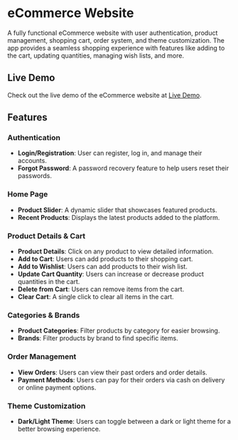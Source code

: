 # eCommerce Website

A fully functional eCommerce website with user authentication, product management, shopping cart, order system, and theme customization. The app provides a seamless shopping experience with features like adding to the cart, updating quantities, managing wish lists, and more.

## Live Demo

Check out the live demo of the eCommerce website at [Live Demo](https://freahcart4.vercel.app).

## Features

### Authentication
- **Login/Registration**: User can register, log in, and manage their accounts.
- **Forgot Password**: A password recovery feature to help users reset their passwords.

### Home Page
- **Product Slider**: A dynamic slider that showcases featured products.
- **Recent Products**: Displays the latest products added to the platform.

### Product Details & Cart
- **Product Details**: Click on any product to view detailed information.
- **Add to Cart**: Users can add products to their shopping cart.
- **Add to Wishlist**: Users can add products to their wish list.
- **Update Cart Quantity**: Users can increase or decrease product quantities in the cart.
- **Delete from Cart**: Users can remove items from the cart.
- **Clear Cart**: A single click to clear all items in the cart.

### Categories & Brands
- **Product Categories**: Filter products by category for easier browsing.
- **Brands**: Filter products by brand to find specific items.

### Order Management
- **View Orders**: Users can view their past orders and order details.
- **Payment Methods**: Users can pay for their orders via cash on delivery or online payment options.

### Theme Customization
- **Dark/Light Theme**: Users can toggle between a dark or light theme for a better browsing experience.


